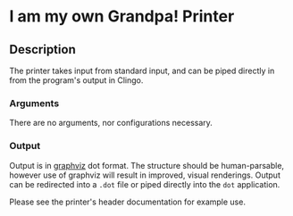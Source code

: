 # I am my own Grandpa! Printer

## Description
The printer takes input from standard input, and can be piped directly in from the program's output in Clingo.

### Arguments
There are no arguments, nor configurations necessary.

### Output
Output is in [graphviz](https://graphviz.org/) dot format. The structure should be human-parsable, however use of graphviz will result in improved, visual renderings. Output can be redirected into a `.dot` file or piped directly into the `dot` application.

Please see the printer's header documentation for example use.
